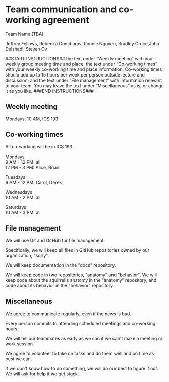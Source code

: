 # Team communication and co-working agreement

Team Name (TBA)

Jeffrey Fellows, Rebecka Goncharov, Ronnie Nguyen, Bradley Cruce,John Delshadi, Steven Ov

##START INSTRUCTIONS##
 the text under “Weekly meeting” with your weekly group meeting time and place; the text under “Co-working times” with your weekly co-working time and place information. Co-working times should add up to 15 hours per week per person outside lecture and discussion; and the text under “File management” with information relevant to your team. You may leave the text under “Miscellaneous” as is, or change it as you like.
###END INSTRUCTIONS###

## Weekly meeting

Mondays, 10 AM, ICS 193

## Co-working times

All co-working will be in ICS 193.

Mondays  
9 AM - 12 PM: all  
12 PM - 3 PM: Alice, Brian

Tuesdays  
9 AM - 12 PM: Carol, Derek

Wednesdays  
10 AM - 2 PM: all

Saturdays  
10 AM - 3 PM: all

## File management

We will use Git and GitHub for file management.

Specifically, we will keep all files in GitHub repositories owned by our organization, "sqrly".

We will keep documentation in the "docs" repository.

We will keep code in two repositories, "anatomy" and "behavior". We will keep code about the squirrel's anatomy in the "anatomy" repository, and code about its behavior in the "behavior" repository.

## Miscellaneous

We agree to communicate regularly, even if the news is bad.

Every person commits to attending scheduled meetings and co-working hours.

We will tell our teammates as early as we can if we can't make a meeting or work session.

We agree to volunteer to take on tasks and do them well and on time as best we can.

If we don't know how to do something, we will do our best to figure it out. We will ask for help if we get stuck.
